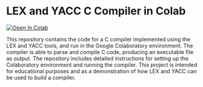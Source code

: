 # LEX and YACC C Compiler in Colab 

[![Open In Colab](https://colab.research.google.com/assets/colab-badge.svg)](https://colab.research.google.com/github/bhvsh/lex-yacc-c-compiler-colab/blob/main/LEX_and_YACC_Compiler.ipynb)

This repository contains the code for a C compiler implemented using the LEX and YACC tools, and run in the Google Colaboratory environment. The compiler is able to parse and compile C code, producing an executable file as output. The repository includes detailed instructions for setting up the Colaboratory environment and running the compiler. This project is intended for educational purposes and as a demonstration of how LEX and YACC can be used to build a compiler.
